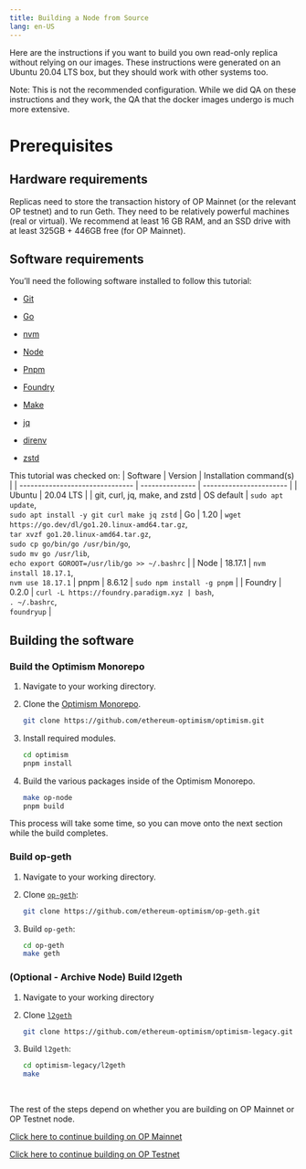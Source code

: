 ```yaml
---
title: Building a Node from Source
lang: en-US
---
```


Here are the instructions if you want to build you own read-only replica without relying on our images. These instructions were generated on an Ubuntu 20.04 LTS box, but they should work with other systems too.

Note: This is not the recommended configuration. While we did QA on these instructions and they work, the QA that the docker images undergo is much more extensive.

# Prerequisites

## Hardware requirements

Replicas need to store the transaction history of OP Mainnet (or the relevant OP testnet) and to run Geth. They need to be relatively powerful machines (real or virtual). We recommend at least 16 GB RAM, and an SSD drive with at least 325GB + 446GB free (for OP Mainnet).

## Software requirements

You’ll need the following software installed to follow this tutorial:

- [Git](https://git-scm.com/)

- [Go](https://go.dev/)

- [nvm](https://github.com/nvm-sh/nvm)

- [Node](https://nodejs.org/en)

- [Pnpm](https://pnpm.io/)

- [Foundry](https://github.com/foundry-rs/foundry#installation)

- [Make](https://linux.die.net/man/1/make)

- [jq](https://github.com/jqlang/jq)

- [direnv](https://direnv.net/)

- [zstd](https://facebook.github.io/zstd/)

This tutorial was checked on:
| Software                        | Version         | Installation command(s) |
| ------------------------------- | --------------- | ----------------------- |
| Ubuntu                          | 20.04 LTS       |
| git, curl, jq, make, and zstd   | OS default      | `sudo apt update`, <br/>`sudo apt install -y git curl make jq zstd`
| Go                              | 1.20            | `wget https://go.dev/dl/go1.20.linux-amd64.tar.gz`, <br/> `tar xvzf go1.20.linux-amd64.tar.gz`, <br/> `sudo cp go/bin/go /usr/bin/go`, <br/>`sudo mv go /usr/lib`, <br/>`echo export GOROOT=/usr/lib/go >> ~/.bashrc` |
| Node                            | 18.17.1        | `nvm install 18.17.1`, <br/> `nvm use 18.17.1`
| pnpm                            | 8.6.12           | `sudo npm install -g pnpm` |
| Foundry                         | 0.2.0           | `curl -L https://foundry.paradigm.xyz | bash`, <br/> `. ~/.bashrc`, <br/> `foundryup` |

## Building the software

### Build the Optimism Monorepo

1. Navigate to your working directory.
   
1. Clone the [Optimism Monorepo](https://github.com/ethereum-optimism/optimism).

    ```bash
    git clone https://github.com/ethereum-optimism/optimism.git
    ```

1. Install required modules. 

    ```bash
    cd optimism
    pnpm install
    ```

1. Build the various packages inside of the Optimism Monorepo.

    ```bash
    make op-node
    pnpm build
    ```

This process will take some time, so you can move onto the next section while the build completes.

### Build op-geth

1. Navigate to your working directory.

1. Clone [`op-geth`](https://github.com/ethereum-optimism/op-geth):

    ```bash
    git clone https://github.com/ethereum-optimism/op-geth.git
    ```


1. Build `op-geth`:

    ```bash
    cd op-geth    
    make geth
    ```

### (Optional - Archive Node) Build l2geth

1. Navigate to your working directory

1. Clone [`l2geth`](https://github.com/ethereum-optimism/optimism-legacy)

    ```bash
    git clone https://github.com/ethereum-optimism/optimism-legacy.git
    ```

1. Build `l2geth`:
   
   ```bash
   cd optimism-legacy/l2geth
   make
   ```
   
<br/>

The rest of the steps depend on whether you are building on OP Mainnet or OP Testnet node.

[Click here to continue building on OP Mainnet](./mainnet.md)

[Click here to continue building on OP Testnet](./testnet.md)